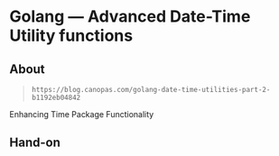 # Golang — Advanced Date-Time Utility functions

## About

> `https://blog.canopas.com/golang-date-time-utilities-part-2-b1192eb04842`

Enhancing Time Package Functionality

## Hand-on
